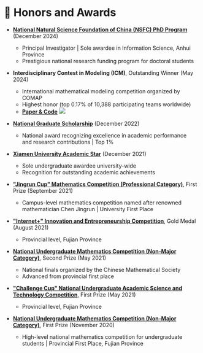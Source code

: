 # 🥇 Honors and Awards

- **[National Natural Science Foundation of China (NSFC) PhD Program](/docs/国自然.png)** (December 2024)
  - Principal Investigator | Sole awardee in Information Science, Anhui Province
  - Prestigious national research funding program for doctoral students 

- **Interdisciplinary Contest in Modeling (ICM)**, Outstanding Winner (May 2024)
  - International mathematical modeling competition organized by COMAP
  - Highest honor (top 0.17% of 10,388 participating teams worldwide)
  - [**Paper & Code**](https://github.com/ydchen0806/24ICM_E_O_Award_Paper_code) [![](https://img.shields.io/github/stars/ydchen0806/24ICM_E_O_Award_Paper_code?style=social&label=Code+Stars)](https://github.com/ydchen0806/24ICM_E_O_Award_Paper_code)

- **[National Graduate Scholarship](https://iat.ustc.edu.cn/iat/x198/20221017/5920.html)** (December 2022)
  - National award recognizing excellence in academic performance and research contributions  | Top 1%

- **[Xiamen University Academic Star](https://cee.xmu.edu.cn/info/1045/7524.htm)** (December 2021)
  - Sole undergraduate awardee university-wide
  - Recognition for outstanding academic achievements

- **["Jingrun Cup" Mathematics Competition (Professional Category)](https://math.xmu.edu.cn/info/1024/11221.htm)**, First Prize (September 2021)
  - Campus-level mathematics competition named after renowned mathematician Chen Jingrun  | University First Place

- **["Internet+" Innovation and Entrepreneurship Competition](/docs/互联网+.png)**, Gold Medal (August 2021)
  - Provincial level, Fujian Province

- **[National Undergraduate Mathematics Competition (Non-Major Category)](/docs/数竞.png)**, Second Prize (May 2021)
  - National finals organized by the Chinese Mathematical Society 
  - Advanced from provincial first place

- **["Challenge Cup" National Undergraduate Academic Science and Technology Competition](/docs/挑战杯.png)**, First Prize (May 2021)
  - Provincial level, Fujian Province

- **[National Undergraduate Mathematics Competition (Non-Major Category)](https://math.xmu.edu.cn/info/1017/10611.htm)**, First Prize (November 2020)
  - High-level national mathematics competition for undergraduate students  | Provincial First Place, Fujian Province